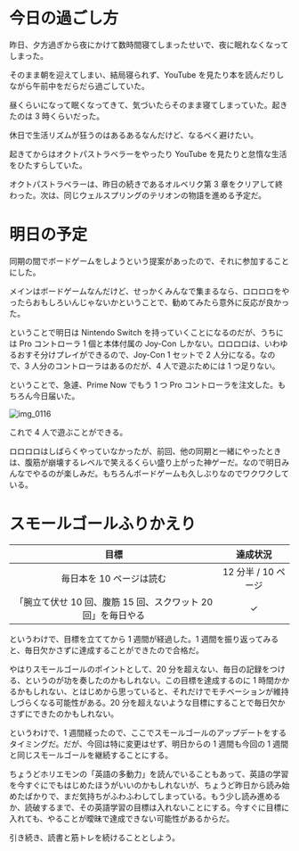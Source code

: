 # 今日の過ごし方
昨日、夕方過ぎから夜にかけて数時間寝てしまったせいで、夜に眠れなくなってしまった。

そのまま朝を迎えてしまい、結局寝られず、YouTube を見たり本を読んだりしながら午前中をだらだら過ごしていた。

昼くらいになって眠くなってきて、気づいたらそのまま寝てしまっていた。起きたのは 3 時くらいだった。

休日で生活リズムが狂うのはあるあるなんだけど、なるべく避けたい。

起きてからはオクトパストラベラーをやったり YouTube を見たりと怠惰な生活をひたすらしていた。

オクトパストラベラーは、昨日の続きであるオルベリク第 3 章をクリアして終わった。次は、同じウェルスプリングのテリオンの物語を進める予定だ。

# 明日の予定
同期の間でボードゲームをしようという提案があったので、それに参加することにした。

メインはボードゲームなんだけど、せっかくみんなで集まるなら、ロロロロをやったらおもしろいんじゃないかということで、勧めてみたら意外に反応が良かった。

ということで明日は Nintendo Switch を持っていくことになるのだが、うちには Pro コントローラ 1 個と本体付属の Joy-Con しかない。ロロロロは、いわゆるおすそ分けプレイができるので、Joy-Con 1 セットで 2 人分になる。なので、3 人分のコントローラはあるのだが、4 人で遊ぶためには 1 つ足りない。

ということで、急遽、Prime Now でもう 1 つ Pro コントローラを注文した。もちろん今日届いた。

![img_0116](/images/2018/09/img_0116.jpg)

これで 4 人で遊ぶことができる。

ロロロロはしばらくやっていなかったが、前回、他の同期と一緒にやったときは、腹筋が崩壊するレベルで笑えるくらい盛り上がった神ゲーだ。なので明日みんなでやるのが楽しみだ。もちろんボードゲームも久しぶりなのでワクワクしている。

# スモールゴールふりかえり
| 目標 | 達成状況 |
|:---:|:---:|
| 毎日本を 10 ページは読む | 12 分半 / 10 ページ |
| 「腕立て伏せ 10 回、腹筋 15 回、スクワット 20 回」を毎日やる | ✓ |

というわけで、目標を立ててから 1 週間が経過した。1 週間を振り返ってみると、毎日欠かさずに達成することができたので合格だ。

やはりスモールゴールのポイントとして、20 分を超えない、毎日の記録をつける、というのが功を奏したのかもしれない。この目標を達成するのに 1 時間かかるかもしれない、とはじめから思っていると、それだけでモチベーションが維持しづらくなる可能性がある。20 分を超えないような目標にすることで毎日欠かさずにできたのかもしれない。

というわけで、1 週間経ったので、ここでスモールゴールのアップデートをするタイミングだ。だが、今回は特に変更はせず、明日からの 1 週間も今回の 1 週間と同じスモールゴールを継続することにする。

ちょうどホリエモンの「英語の多動力」を読んでいることもあって、英語の学習を今すぐにでもはじめたほうがいいのかもしれないが、ちょうど昨日から読み始めたばかりで、まだ気持ちがふわふわしてしまっている。もう少し読み進めるか、読破するまで、その英語学習の目標は入れないことにする。今すぐに目標に入れても、やることが曖昧で達成できない可能性があるからだ。

引き続き、読書と筋トレを続けることとしよう。
